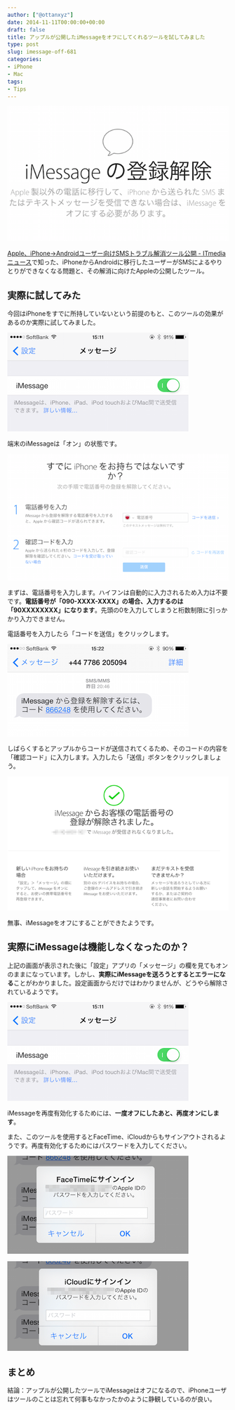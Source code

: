 ```yaml
---
author: ["@ottanxyz"]
date: 2014-11-11T00:00:00+00:00
draft: false
title: アップルが公開したiMessageをオフにしてくれるツールを試してみました
type: post
slug: imessage-off-681
categories:
- iPhone
- Mac
tags:
- Tips
---
```


![](141111-5461adf6c32f7.png)






[Apple、iPhone→Androidユーザー向けSMSトラブル解消ツール公開 - ITmedia ニュース](http://www.itmedia.co.jp/news/articles/1411/10/news060.html)で知った、iPhoneからAndroidに移行したユーザーがSMSによるやりとりができなくなる問題と、その解消に向けたAppleの公開したツール。





## 実際に試してみた





今回はiPhoneをすでに所持していないという前提のもと、このツールの効果があるのか実際に試してみました。





![](141111-5461adfc63411.png)






端末のiMessageは「オン」の状態です。





![](141111-5461adf9be4fd.png)






まずは、電話番号を入力します。ハイフンは自動的に入力されるため入力は不要です。**電話番号が「090-XXXX-XXXX」の場合、入力するのは「90XXXXXXXX」になります**。先頭の0を入力してしまうと桁数制限に引っかかり入力できません。





電話番号を入力したら「コードを送信」をクリックします。





![](141111-5461adfe549c5.png)






しばらくするとアップルからコードが送信されてくるため、そのコードの内容を「確認コード」に入力します。入力したら「送信」ボタンをクリックしましょう。





![](141111-5461ae006a1a7.png)






無事、iMessageをオフにすることができたようです。





## 実際にiMessageは機能しなくなったのか？



上記の画面が表示された後に「設定」アプリの「メッセージ」の欄を見てもオンのままになっています。しかし、**実際にiMessageを送ろうとするとエラーになる**ことがわかりました。設定画面からだけではわかりませんが、どうやら解除されているようです。



![](141111-5461adfc63411.png)






iMessageを再度有効化するためには、**一度オフにしたあと、再度オンにします**。





また、このツールを使用するとFaceTime、iCloudからもサインアウトされるようです。再度有効化するためにはパスワードを入力してください。





![](141111-5461b976166cf.png)






![](141111-5461b9789b001.png)






## まとめ





結論：アップルが公開したツールでiMessageはオフになるので、iPhoneユーザはツールのことは忘れて何事もなかったかのように静観しているのが良い。
